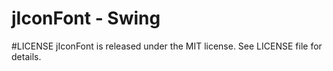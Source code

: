 # jIconFont - Swing

#LICENSE
jIconFont is released under the MIT license. See LICENSE file for details.


